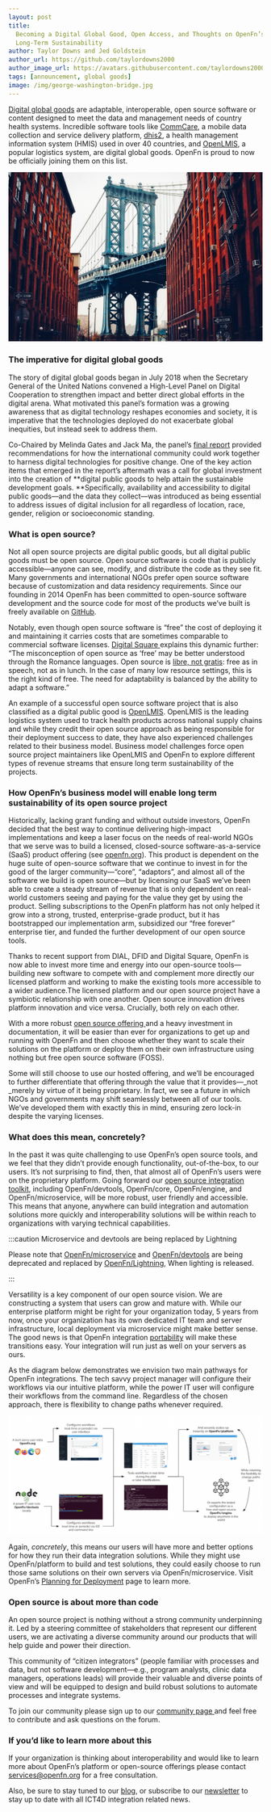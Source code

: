 ```yaml
---
layout: post
title:
  Becoming a Digital Global Good, Open Access, and Thoughts on OpenFn’s
  Long-Term Sustainability
author: Taylor Downs and Jed Goldstein
author_url: https://github.com/taylordowns2000
author_image_url: https://avatars.githubusercontent.com/taylordowns2000
tags: [announcement, global goods]
image: /img/george-washington-bridge.jpg
---
```


[Digital global goods](https://wiki.digitalsquare.io/index.php/What_are_Global_Goods)
are adaptable, interoperable, open source software or content designed to meet
the data and management needs of country health systems. Incredible software
tools like [CommCare](https://www.dimagi.com/commcare/), a mobile data
collection and service delivery platform, [dhis2](https://dhis2.org/), a health
management information system (HMIS) used in over 40 countries, and
[OpenLMIS](https://openlmis.org/), a popular logistics system, are digital
global goods. OpenFn is proud to now be officially joining them on this list.

<!--truncate-->

![Bridge as public good](/img/george-washington-bridge.jpg)

### The imperative for digital global goods

The story of digital global goods began in July 2018 when the Secretary General
of the United Nations convened a High-Level Panel on Digital Cooperation to
strengthen impact and better direct global efforts in the digital arena. What
motivated this panel’s formation was a growing awareness that as digital
technology reshapes economies and society, it is imperative that the
technologies deployed do not exacerbate global inequities, but instead seek to
address them.

Co-Chaired by Melinda Gates and Jack Ma, the panel’s
[final report](https://digitalcooperation.org/wp-content/uploads/2019/06/DigitalCooperation-report-web-FINAL-1.pdf)
provided recommendations for how the international community could work together
to harness digital technologies for positive change. One of the key action items
that emerged in the report’s aftermath was a call for global investment into the
creation of **digital public goods to help attain the sustainable development
goals. **Specifically, availability and accessibility to digital public
goods—and the data they collect—was introduced as being essential to address
issues of digital inclusion for all regardless of location, race, gender,
religion or socioeconomic standing.

### What is open source?

Not all open source projects are digital public goods, but all digital public
goods must be open source. Open source software is code that is publicly
accessible—anyone can see, modify, and distribute the code as they see fit. Many
governments and international NGOs prefer open source software because of
customization and data residency requirements. Since our founding in 2014 OpenFn
has been committed to open-source software development and the source code for
most of the products we’ve built is freely available on
[GitHub](https://github.com/OpenFn).

Notably, even though open source software is “free” the cost of deploying it and
maintaining it carries costs that are sometimes comparable to commercial
software licenses.
[Digital Square ](https://digitalsquare.org/blog/2020/2/13/openness-and-value-in-the-digital-health-sector)explains
this dynamic further: “The misconception of open source as ‘free’ may be better
understood through the Romance languages. Open source is
[libre, not gratis](https://en.wikipedia.org/wiki/Gratis_versus_libre): free as
in speech, not as in lunch. In the case of many low resource settings, this is
the right kind of free. The need for adaptability is balanced by the ability to
adapt a software.”

An example of a successful open source software project that is also classified
as a digital public good is [OpenLMIS](https://openlmis.org/). OpenLMIS is the
leading logistics system used to track health products across national supply
chains and while they credit their open source approach as being responsible for
their deployment success to date, they have also experienced challenges related
to their business model. Business model challenges force open source project
maintainers like OpenLMIS and OpenFn to explore different types of revenue
streams that ensure long term sustainability of the projects.

### How OpenFn’s business model will enable long term sustainability of its open source project

Historically, lacking grant funding and without outside investors, OpenFn
decided that the best way to continue delivering high-impact implementations and
keep a laser focus on the needs of real-world NGOs that we serve was to build a
licensed, closed-source software-as-a-service (SaaS) product offering (see
[openfn.org](http://www.openfn.org)). This product is dependent on the huge
suite of open-source software that we continue to invest in for the good of the
larger community—“core”, “adaptors”, and almost all of the software we build is
open source—but by licensing our SaaS we’ve been able to create a steady stream
of revenue that is only dependent on real-world customers seeing and paying for
the value they get by using the product. Selling subscriptions to the OpenFn
platform has not only helped it grow into a strong, trusted, enterprise-grade
product, but it has bootstrapped our implementation arm, subsidized our “free
forever” enterprise tier, and funded the further development of our open source
tools.

Thanks to recent support from DIAL, DFID and Digital Square, OpenFn is now able
to invest more time and energy into our open-source tools—building new software
to compete with and complement more directly our licensed platform and working
to make the existing tools more accessible to a wider audience.The licensed
platform and our open source project have a symbiotic relationship with one
another. Open source innovation drives platform innovation and vice versa.
Crucially, both rely on each other.

With a more robust [open source offering ](/documentation/deploy/portability)and
a heavy investment in documentation, it will be easier than ever for
organizations to get up and running with OpenFn and then choose whether they
want to scale their solutions on the platform or deploy them on their own
infrastructure using nothing but free open source software (FOSS).

Some will still choose to use our hosted offering, and we’ll be encouraged to
further differentiate that offering through the value that it provides—\_not
\_merely by virtue of it being proprietary. In fact, we see a future in which
NGOs and governments may shift seamlessly between all of our tools. We’ve
developed them with exactly this in mind, ensuring zero lock-in despite the
varying licenses.

### What does this mean, concretely?

In the past it was quite challenging to use OpenFn’s open source tools, and we
feel that they didn’t provide enough functionality, out-of-the-box, to our
users. It’s not surprising to find, then, that almost all of OpenFn’s users were
on the proprietary platform. Going forward our
[open source integration toolkit](/documentation/deploy/options), including
OpenFn/devtools, OpenFn/core, OpenFn/engine, and OpenFn/microservice, will be
more robust, user friendly and accessible. This means that anyone, anywhere can
build integration and automation solutions more quickly and interoperability
solutions will be within reach to organizations with varying technical
capabilities.

:::caution Microservice and devtools are being replaced by Lightning

Please note that [OpenFn/microservice](https://github.com/OpenFn/microservice)
and [OpenFn/devtools](https://github.com/OpenFn/devtools) are being deprecated
and replaced by [OpenFn/Lightning](https://github.com/OpenFn/lightning), When
lighting is released.

:::

Versatility is a key component of our open source vision. We are constructing a
system that users can grow and mature with. While our enterprise platform might
be right for your organization today, 5 years from now, once your organization
has its own dedicated IT team and server infrastructure, local deployment via
microservice might make better sense. The good news is that OpenFn integration
[portability](/documentation/deploy/portability) will make these transitions
easy. Your integration will run just as well on your servers as ours.

As the diagram below demonstrates we envision two main pathways for OpenFn
integrations. The tech savvy project manager will configure their workflows via
our intuitive platform, while the power IT user will configure their workflows
from the command line. Regardless of the chosen approach, there is flexibility
to change paths whenever required.

![Deployment Paths](/img/deployment_paths.png)

Again, _concretely_, this means our users will have more and better options for
how they run their data integration solutions. While they might use
OpenFn/platform to build and test solutions, they could easily choose to run
those same solutions on their own servers via OpenFn/microservice. Visit
OpenFn’s [Planning for Deployment](/documentation/deploy/options) page to learn
more.

### Open source is about more than code

An open source project is nothing without a strong community underpinning it.
Led by a steering committee of stakeholders that represent our different users,
we are activating a diverse community around our products that will help guide
and power their direction.

This community of “citizen integrators” (people familiar with processes and
data, but not software development—e.g., program analysts, clinic data managers,
operations leads) will provide their valuable and diverse points of view and
will be equipped to design and build robust solutions to automate processes and
integrate systems.

To join our community please sign up to our
[community page ](https://community.openfn.org/)and feel free to contribute and
ask questions on the forum.

### If you’d like to learn more about this

If your organization is thinking about interoperability and would like to learn
more about OpenFn’s platform or open-source offerings please contact
services@openfn.org for a free consultation.

Also, be sure to stay tuned to our [blog](/blog), or subscribe to our
[newsletter](http://eepurl.com/hcOw8H) to stay up to date with all ICT4D
integration related news.
